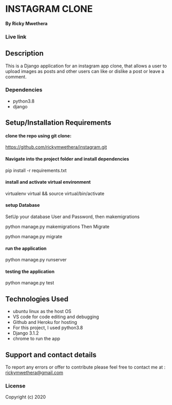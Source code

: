 # INSTAGRAM CLONE

#### By Ricky Mwethera

### Live link


## Description
This is a Django application for an instagram app clone, that allows a user to upload images as posts and other users can like or dislike a post or leave a comment.

### Dependencies
* python3.8
* django

## Setup/Installation Requirements
#### clone the repo using git clone:

https://github.com/rickymwethera/instagram.git 

#### Navigate into the project folder and install dependencies

pip install -r requirements.txt

#### install and activate virtual environment

virtualenv virtual && source virtual/bin/activate

#### setup Database
SetUp your database User and Password, then makemigrations

python manage.py makemigrations 
Then Migrate

python manage.py migrate 

#### run the application

python manage.py runserver

#### testing the application

python manage.py test



## Technologies Used
* ubuntu linux as the host OS
* VS code for code editing and debugging
* Github and Heroku for hosting
* For this project, I used python3.8
* Django 3.1.2
* chrome to run the app

## Support and contact details
To report any errors or offer to contribute please feel free to contact me at : rickymwethera@gmail.com

### License
Copyright (c) 2020